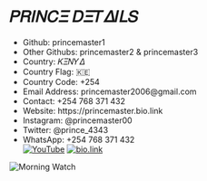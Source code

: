 <!DOCTYPE html>
<html>
<head>
 																					   </head>   <body>     <div class="container">       <h1>𝛲𝑅𝛪𝛮𝐶𝛯 𝐷𝛯𝑇𝛥𝛪𝐿𝑆</h1>       <div class="details">         <ul>           <li><span>Github</span>: princemaster1</li> 
<li><span>Other Githubs</span>: princemaster2 & princemaster3</li>             <li><span>Country</span>: 𝛫𝛯𝛮𝑌𝛥</li>
<li><span>Country Flag</span>: 🇰🇪</li>   
<li><span>Country Code</span>: +254</li>              <li><span>Email Address</span>: princemaster2006@gmail.com</li>           <li><span>Contact</span>: +254 768 371 432</li>           <li><span>Website</span>: https://princemaster.bio.link</li>           <li><span>Instagram</span>: @princemaster00</li>           <li><span>Twitter</span>: @prince_4343</li>           <li><span>WhatsApp</span>: +254 768 371 432</li>     <a href="https://youtube.com/@collinschege7995"><img alt="YouTube" src="https://img.shields.io/badge/-YouTube-red?style=for-the-badge&logo=YouTube&logoColor=black"/></a>   <a href="https://princemaster.bio.link"><img alt="bio.link" src="https://img.shields.io/badge/-Linktree-green?style=for-the-badge&logo=Linktree&logoColor=white"/></a>
    </ul>       </div>       <div class="morning_watch">         <img src="https://images.unsplash.com/photo-1517694712202-14dd9538aa97?ixlib=rb-1.2.1&ixid=eyJhcHBfaWQiOjEyMDd9&auto=format&fit=crop&w=1350&q=80" alt="Morning Watch" />       </div>     </div>   </body></html



